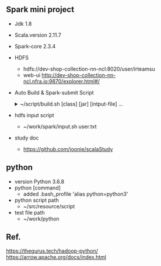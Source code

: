 ## Spark mini project

- Jdk 1.8
- Scala.version 2.11.7
- Spark-core 2.3.4

- HDFS
  - hdfs://dev-shop-collection-nn-ncl:8020/user/irteamsu
  - web-ui http://dev-shop-collection-nn-ncl.nfra.io:9870/explorer.html#/

- Auto Build & Spark-submit Script

  <details><summary>~/script/build.sh [class] [jar] [intput-file] ...</summary>
     <div markdown="1">
     ./build.sh sparkcollection.acumulator.AccumulatorMain /home1/irteamsu/share/accumulator/scala-park-sample-1.0-SNAPSHOT.jar /user/irteamsu/input/statePopulation.csv
     </div></details>

- hdfs input script
   - ~/work/spark/input.sh user.txt
    
- study doc
  - https://github.com/joonie/scalaStudy


## python 
- version Python 3.6.8
- python [command] 
  - added .bash_profile 'alias python=python3'
- python script path
  - ~/src/resource/script 
- test file path
  - ~/work/python
  
## Ref.
https://thegurus.tech/hadoop-python/
https://arrow.apache.org/docs/index.html